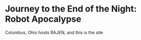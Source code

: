 # Journey to the End of the Night: Robot Apocalypse

Columbus, Ohio hosts RAJEN, and this is the site